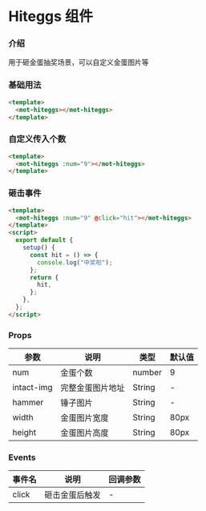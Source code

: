 # Hiteggs 组件

### 介绍

用于砸金蛋抽奖场景，可以自定义金蛋图片等

### 基础用法

```html
<template>
  <mot-hiteggs></mot-hiteggs>
</template>
```

### 自定义传入个数

```html
<template>
  <mot-hiteggs :num="9"></mot-hiteggs>
</template>
```

### 砸击事件

```html
<template>
  <mot-hiteggs :num="9" @click="hit"></mot-hiteggs>
</template>
<script>
  export default {
    setup() {
      const hit = () => {
        console.log("中奖啦");
      };
      return {
        hit,
      };
    },
  };
</script>
```

### Props

| 参数       | 说明             | 类型   | 默认值 |
| ---------- | ---------------- | ------ | ------ |
| num        | 金蛋个数         | number | 9      |
| intact-img | 完整金蛋图片地址 | String | -      |
| hammer     | 锤子图片         | String | -      |
| width      | 金蛋图片宽度     | String | 80px   |
| height     | 金蛋图片高度     | String | 80px   |

### Events

| 事件名 | 说明           | 回调参数 |
| ------ | -------------- | -------- |
| click  | 砸击金蛋后触发 | -        |
